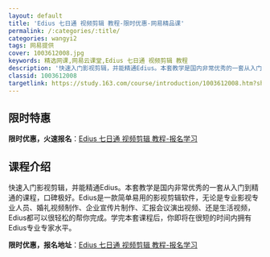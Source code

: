 ```yaml
---
layout: default
title: 'Edius 七日通 视频剪辑 教程-限时优惠-网易精品课'
permalink: /:categories/:title/
categories: wangyi2
tags: 网易提供
cover: 1003612008.jpg
keywords: 精选网课,网易云课堂,Edius 七日通 视频剪辑 教程
description: '快速入门影视剪辑，并能精通Edius。本套教学是国内非常优秀的一套从入门到精通的课程，口碑极好。Edius是一款简单易用'
classid: 1003612008
targetlink: https://study.163.com/course/introduction/1003612008.htm?share=1&shareId=1025206652&utm_campaign=share&utm_medium=iphoneShare&utm_source=&utm_u=1025206652
---
```


## 限时特惠

**限时优惠，火速报名**：[Edius 七日通 视频剪辑 教程-报名学习](https://study.163.com/course/introduction/1003612008.htm?share=1&shareId=1025206652&utm_campaign=share&utm_medium=iphoneShare&utm_source=&utm_u=1025206652)

## 课程介绍

快速入门影视剪辑，并能精通Edius。本套教学是国内非常优秀的一套从入门到精通的课程，口碑极好。Edius是一款简单易用的影视剪辑软件，无论是专业影视专业人员、婚礼视频制作、企业宣传片制作、汇报会议演出视频、还是生活视频，Edius都可以很轻松的帮你完成。学完本套课程后，你即将在很短的时间内拥有Edius专业专家水平。

**限时优惠，报名地址**：[Edius 七日通 视频剪辑 教程-报名学习](https://study.163.com/course/introduction/1003612008.htm?share=1&shareId=1025206652&utm_campaign=share&utm_medium=iphoneShare&utm_source=&utm_u=1025206652)

